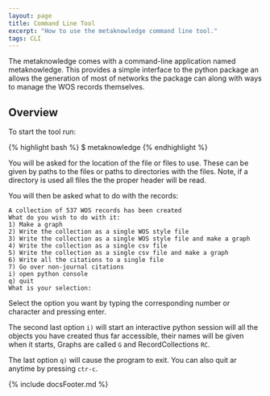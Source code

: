 ```yaml
---
layout: page
title: Command Line Tool
excerpt: "How to use the metaknowledge command line tool."
tags: CLI
---
```


The metaknowledge comes with a command-line application named metaknowledge. This provides a simple interface to the python package an allows the generation of most of networks the package can along with ways to manage the WOS records themselves.

## Overview

To start the tool run:

{% highlight bash %}
$ metaknowledge
{% endhighlight %}

You will be asked for the location of the file or files to use. These can be given by paths to the files or paths to directories with the files. Note, if a directory is used all files the the proper header will be read.

You will then be asked what to do with the records:

    A collection of 537 WOS records has been created
    What do you wish to do with it:
    1) Make a graph
    2) Write the collection as a single WOS style file
    3) Write the collection as a single WOS style file and make a graph
    4) Write the collection as a single csv file
    5) Write the collection as a single csv file and make a graph
    6) Write all the citations to a single file
    7) Go over non-journal citations
    i) open python console
    q) quit
    What is your selection:

Select the option you want by typing the corresponding number or character and pressing enter.

The second last option `i)` will start an interactive python session will all the objects you have created thus far accessible, their names will be given when it starts, Graphs are called `G` and RecordCollections `RC`.

The last option `q)` will cause the program to exit. You can also quit ar anytime by pressing `ctr-c`.


{% include docsFooter.md %}
